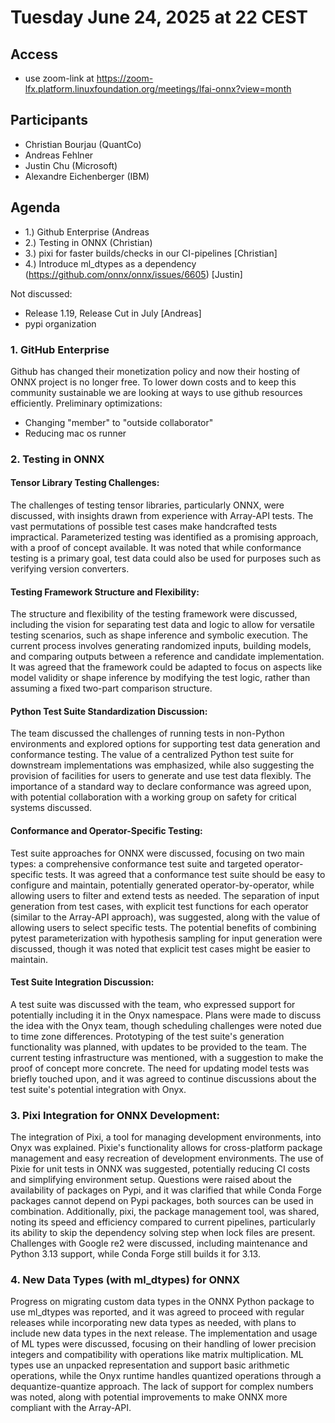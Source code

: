 # Tuesday June 24, 2025 at 22 CEST

## Access
* use zoom-link at https://zoom-lfx.platform.linuxfoundation.org/meetings/lfai-onnx?view=month

## Participants
* Christian Bourjau (QuantCo)
* Andreas Fehlner
* Justin Chu (Microsoft)
* Alexandre Eichenberger (IBM)



## Agenda
* 1.) Github Enterprise (Andreas
* 2.) Testing in ONNX (Christian)
* 3.) pixi for faster builds/checks in our CI-pipelines [Christian]
* 4.) Introduce ml_dtypes as a dependency (https://github.com/onnx/onnx/issues/6605) [Justin]

Not discussed:
* Release 1.19, Release Cut in July [Andreas]
* pypi organization

### 1. GitHub Enterprise
Github has changed their monetization policy and now their hosting of ONNX project is no longer free. To lower down costs and to keep this community sustainable we are looking at ways to use github resources efficiently.
Preliminary optimizations:
* Changing "member" to "outside collaborator"
* Reducing mac os runner

### 2. Testing in ONNX ###

#### Tensor Library Testing Challenges: ####
The challenges of testing tensor libraries, particularly ONNX, were discussed, with insights drawn from experience with Array-API tests. The vast permutations of possible test cases make handcrafted tests impractical. Parameterized testing was identified as a promising approach, with a proof of concept available. It was noted that while conformance testing is a primary goal, test data could also be used for purposes such as verifying version converters.

#### Testing Framework Structure and Flexibility: ####
The structure and flexibility of the testing framework were discussed, including the vision for separating test data and logic to allow for versatile testing scenarios, such as shape inference and symbolic execution. The current process involves generating randomized inputs, building models, and comparing outputs between a reference and candidate implementation. It was agreed that the framework could be adapted to focus on aspects like model validity or shape inference by modifying the test logic, rather than assuming a fixed two-part comparison structure.

#### Python Test Suite Standardization Discussion: ####
The team discussed the challenges of running tests in non-Python environments and explored options for supporting test data generation and conformance testing. The value of a centralized Python test suite for downstream implementations was emphasized, while also suggesting the provision of facilities for users to generate and use test data flexibly. The importance of a standard way to declare conformance was agreed upon, with potential collaboration with a working group on safety for critical systems discussed.

#### Conformance and Operator-Specific Testing: ####
Test suite approaches for ONNX were discussed, focusing on two main types: a comprehensive conformance test suite and targeted operator-specific tests. It was agreed that a conformance test suite should be easy to configure and maintain, potentially generated operator-by-operator, while allowing users to filter and extend tests as needed. The separation of input generation from test cases, with explicit test functions for each operator (similar to the Array-API approach), was suggested, along with the value of allowing users to select specific tests. The potential benefits of combining pytest parameterization with hypothesis sampling for input generation were discussed, though it was noted that explicit test cases might be easier to maintain.

#### Test Suite Integration Discussion: ####
A test suite was discussed with the team, who expressed support for potentially including it in the Onyx namespace. Plans were made to discuss the idea with the Onyx team, though scheduling challenges were noted due to time zone differences. Prototyping of the test suite's generation functionality was planned, with updates to be provided to the team. The current testing infrastructure was mentioned, with a suggestion to make the proof of concept more concrete. The need for updating model tests was briefly touched upon, and it was agreed to continue discussions about the test suite's potential integration with Onyx.

### 3. Pixi Integration for ONNX Development: ###
The integration of Pixi, a tool for managing development environments, into Onyx was explained. Pixie's functionality allows for cross-platform package management and easy recreation of development environments. The use of Pixie for unit tests in ONNX was suggested, potentially reducing CI costs and simplifying environment setup. Questions were raised about the availability of packages on Pypi, and it was clarified that while Conda Forge packages cannot depend on Pypi packages, both sources can be used in combination. Additionally, pixi, the package management tool, was shared, noting its speed and efficiency compared to current pipelines, particularly its ability to skip the dependency solving step when lock files are present. Challenges with Google re2 were discussed, including maintenance and Python 3.13 support, while Conda Forge still builds it for 3.13. 

### 4. New Data Types (with ml_dtypes) for ONNX ###
Progress on migrating custom data types in the ONNX Python package to use ml_dtypes was reported, and it was agreed to proceed with regular releases while incorporating new data types as needed, with plans to include new data types in the next release. The implementation and usage of ML types were discussed, focusing on their handling of lower precision integers and compatibility with operations like matrix multiplication. ML types use an unpacked representation and support basic arithmetic operations, while the Onyx runtime handles quantized operations through a dequantize-quantize approach. The lack of support for complex numbers was noted, along with potential improvements to make ONNX more compliant with the Array-API.
